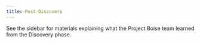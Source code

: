 ```yaml
---
title: Post-Discovery
---
```


See the sidebar for materials explaining what the Project Boise team learned from the Discovery phase.

